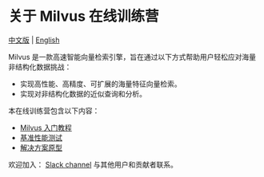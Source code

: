 # 关于 Milvus 在线训练营

[中文版](CN_README.md) | [English](README.md)  

Milvus 是一款高速智能向量检索引擎，旨在通过以下方式帮助用户轻松应对海量非结构化数据挑战：

- 实现高性能、高精度、可扩展的海量特征向量检索。
- 实现对非结构化数据的近似查询和分析。

本在线训练营包含以下内容：

- [Milvus 入门教程](getting_started)
- [基准性能测试](benchmark_test)
- [解决方案原型](solutions)

欢迎加入： [Slack channel](https://join.slack.com/t/milvusio/shared_invite/enQtNzY1OTQ0NDI3NjMzLWNmYmM1NmNjOTQ5MGI5NDhhYmRhMGU5M2NhNzhhMDMzY2MzNDdlYjM5ODQ5MmE3ODFlYzU3YjJkNmVlNDQ2ZTk) 与其他用户和贡献者联系。
